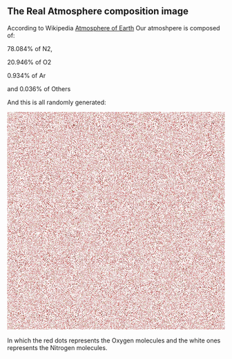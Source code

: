 ## The Real Atmosphere composition image

According to Wikipedia [Atmosphere of Earth](https://en.wikipedia.org/wiki/Atmosphere_of_Earth)
Our atmoshpere is composed of:

78.084% of N2,

20.946% of O2

0.934% of Ar

and 0.036% of Others 


And this is all randomly generated:

![Atmosphere Image](https://raw.githubusercontent.com/tooyoungtoosimplesometimesnaive/drawing_playground/master/draw_to_files/atmoshpere.jpg "Atmosphere Image")

In which the red dots represents the Oxygen molecules and the white ones represents the Nitrogen molecules.
